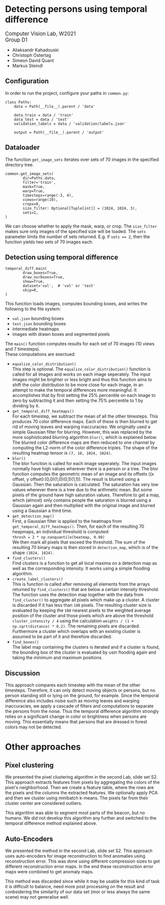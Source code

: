 # Detecting persons using temporal difference

<span style="font-size:larger;">
Computer Vision Lab, W2021  
</span>
<br>
<span style="font-size:larger;">
Group D1  
</span>

* Aliaksandr Kahadouski
* Christoph Ostertag
* Simeon David Quant
* Markus Steindl

## Configuration

In order to run the project, configure your paths in `common.py`:
```
class Paths:
    data = Path(__file__).parent / 'data'

    data_train = data / 'train'
    data_test = data / 'test'
    validation_labels = data / 'validation/labels.json'

    output = Path(__file__).parent / 'output'
```


## Dataloader

The function `get_image_sets` iterates over sets of 70 images in the specified directory tree.
```
common.get_image_sets(
        dir=Paths.data,
        filter='train',
        mask=True,
        warp=True,
        timesteps=range(-3, 4),
        views=range(10),
        cropx=0,
        size_filter: Optional[Tuple[int]] = (1024, 1024, 3),
        sets=1,
)
```
We can choose whether to apply the mask, warp, or crop.
The `size_filter` makes sure only images of the specified size will be loaded.
The `sets` parameter limits the number of sets returned. E.g. if `sets == 2`, then the function yields two sets of 70 images each.

## Detection using temporal difference

```
temporal_diff.main(
        draw_boxes=True,
        draw_ourboxes=True,
        show=True,
        dataset='val',  # 'val' or 'test'
        skip=0,
)
```
This function loads images, computes bounding boxes, and writes the following to the file system:
* `val.json` bounding boxes
* `test.json` bounding boxes
* intermediate heatmaps
* images with drawn boxes and segmented pixels

The `main()` function computes results for each set of 70 images (10 views and 7 timesteps).  
These computations are exectued:

* `equalize_color_distribution()`  
This step is optional. The `equalize_color_distribution()` function is called for all images and works on each image seperately. The input images might be brighter or less bright and thus this function aims to shift the color distribution to be more close for each image, in an attempt to make the temporal differences more meaningful. It accomplishes that by first setting the 25% percentile on each image to zero by subtracting it and then setting the 75% percentile to 1 by dividing by it.
* `get_temporal_diff_heatmaps()`  
For each timestep, we subtract the mean of all the other timesteps. 
This produces 70 color difference maps.
Each of these is then blurred to get rid of moving leaves and warping inaccuracies.
We originally used a simple Gaussian filter for blurring. However, this was replaced by the more sophisticated blurring algorithm `blor()`, which is explained below.
The blurred color difference maps are then reduced to one channel by computing the L2-norm of the color difference triples. The shape of the resulting heatmap tensor is `(7, 10, 1024, 1024)`.
* `blor()`  
The blor function is called for each image seperately. The input images normally have high values wherever there is a person or a tree. The blor function computes the geometric mean of an image and its offsets ((x offset, y offset):(0,0)(1,0)(0,1)(1,1)). The result is blurred using a Gaussian. Then the saturation is calculated. The saturation has very low values wherever there is a tree due to the arithmetic mean. But some pixels of the ground have high saturation values. Therefore to get a map, which (almost) only contains people the saturation is blurred using a Gaussian again and then multiplied with the original image and blurred using a Gaussian a third time.
* `get_detection_map()`  
First, a Gaussian filter is applied to the heatmaps from `get_temporal_diff_heatmaps()`.
Then, for each of the resulting 70 heapmaps, an individual threshold is computed:  
`thresh = 2 * np.nanquantile(heatmap, 0.98)`  
We then mark all pixels that exceed the threshold.
The sum of the resulting 70 binary maps is then stored in `detection_map`, which is of the shape `(1024, 1024)`.
* `find_clusters()`  
  Find clusters is a function to get all local maxima on a detection map as well as the corresponding intensity. It works using a simple flooding algorithm.
* `create_label_clusters()`  
This is function is called after removing all elements from the arrays returned by `find_clusters()` that are below a certain intensity threshold. The function uses the detection map together with the data from `find_cluster()` to aggregate all pixels which make up a cluster. A cluster is discarded if it has less than `100` pixels. The resulting cluster size is evaluated by keeping the `100` nearest pixels to the weighted average position of the cluster and those pixels which are above the threshold `cluster_intensity / 4` using the calculation `weights / (1 + np.sqrt(distance) * 0.2)`. The remaining pixels are discarded. Furthermore a cluster which overlaps with an existing cluster is assumed to be part of it and therefore discarded.   
* `find_boxes()`  
The label map containing the clusters is iterated and if a cluster is found, the bounding box of the cluster is evaluated by usin flooding again and taking the minimum and maximum positions.

## Discussion

This approach compares each timestep with the mean of the other timesteps.
Therefore, it can only detect moving objects or persons, but no person standing still or lying on the ground, for example. Since the temporal difference also includes noise such as moving leaves and warping inaccuracies, we apply a cascade of filters and computations to separate the persons from the noise. Thus the temporal difference algorithm strongly relies on a significant change in color or brightness when persons are moving. This essentially means that persons that are dressed in forest colors may not be detected.

# Other approaches

## Pixel clustering

We presented the pixel clustering algorithm in the second Lab, slide set S2.
This approach extracts features from pixels by aggregating the colors of the pixel's neighborhood. 
Then we create a feature table, where the rows are the pixels and the columns the extracted features. 
We optionally apply PCA and then we cluster using minibatch k-means. 
The pixels far from their cluster center are considered outliers.

This algorithm was able to segment most parts of the beacon, but no humans.
We did not develop this algorithm any further and switched to the temporal difference method explained above.

## Auto-Encoders

We presented the method in the second Lab, slide set S2.
This approach uses auto-encoders for image reconstruction to find anomalies using reconstruction error. This was done using different compression sizes to get different reconstruction error maps. In the end these reconstruction error maps were combined to get anomaly maps.

This method was discarded since while it may be usable for this kind of task it is difficult to balance, need more post processing on the result and conbsidering the similarity of our data set (mor or less always the same scene) may not generalise well.
